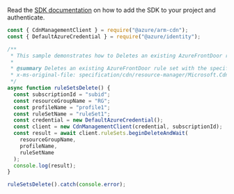 Read the [SDK documentation](https://github.com/Azure/azure-sdk-for-js/blob/%40azure%2Farm-cdn_7.0.0/sdk/cdn/arm-cdn/README.md) on how to add the SDK to your project and authenticate.

```javascript
const { CdnManagementClient } = require("@azure/arm-cdn");
const { DefaultAzureCredential } = require("@azure/identity");

/**
 * This sample demonstrates how to Deletes an existing AzureFrontDoor rule set with the specified rule set name under the specified subscription, resource group and profile.
 *
 * @summary Deletes an existing AzureFrontDoor rule set with the specified rule set name under the specified subscription, resource group and profile.
 * x-ms-original-file: specification/cdn/resource-manager/Microsoft.Cdn/stable/2021-06-01/examples/RuleSets_Delete.json
 */
async function ruleSetsDelete() {
  const subscriptionId = "subid";
  const resourceGroupName = "RG";
  const profileName = "profile1";
  const ruleSetName = "ruleSet1";
  const credential = new DefaultAzureCredential();
  const client = new CdnManagementClient(credential, subscriptionId);
  const result = await client.ruleSets.beginDeleteAndWait(
    resourceGroupName,
    profileName,
    ruleSetName
  );
  console.log(result);
}

ruleSetsDelete().catch(console.error);
```
